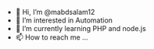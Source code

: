 - 👋 Hi, I’m @mabdsalam12
- 👀 I’m interested in Automation
- 🌱 I’m currently learning PHP and node.js
- 📫 How to reach me ...

<!---
mabdsalam12/mabdsalam12 is a ✨ special ✨ repository because its `README.md` (this file) appears on your GitHub profile.
You can click the Preview link to take a look at your changes.
--->
